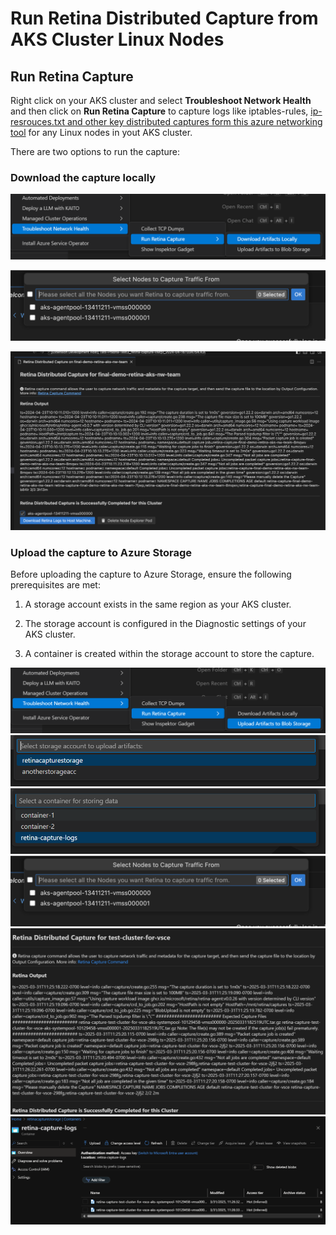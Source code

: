# Run Retina Distributed Capture from AKS Cluster Linux Nodes

## Run Retina Capture

Right click on your AKS cluster and select **Troubleshoot Network Health** and then click on **Run Retina Capture** to capture logs like iptables-rules, [ip-resrouces.txt and other key distributed captures form this azure networking tool](https://retina.sh/docs/captures/cli#file-and-directory-structure-inside-the-tarball) for any Linux nodes in yout AKS cluster.

There are two options to run the capture:

### Download the capture locally

![Step 1: Menu](../resources/right-click-download-retina-capture.png)

![Step 2: Select Nodes to Run Retina](../resources/retina-select-nodes.png)

![Step 3: Retina Ran Successfully](../resources/retina-success-run-download.png)

### Upload the capture to Azure Storage

Before uploading the capture to Azure Storage, ensure the following prerequisites are met:

1. A storage account exists in the same region as your AKS cluster.

2. The storage account is configured in the Diagnostic settings of your AKS cluster.

3. A container is created within the storage account to store the capture.

![Step 1: Menu](../resources/right-click-upload-retina-capture.png)
![Step 2: Select Storage Account](../resources/retina-select-storage-account.png)
![Step 3: Select Container](../resources/retina-select-container.png)
![Step 4: Select Nodes to Run Retina](../resources/retina-select-nodes.png)
![Step 5: Retina Ran Successfully](../resources/retina-success-run-upload.png)
![Step 6: Check Storage Account](../resources/retina-success-check-storage-account.png)
